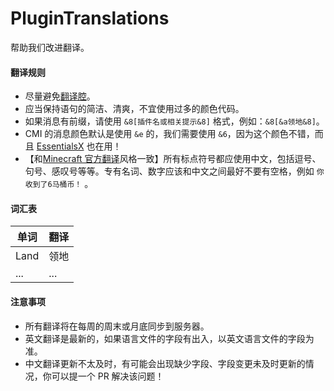 # PluginTranslations

帮助我们改进翻译。

#### 翻译规则

- 尽量避免[翻译腔](https://zh.wikipedia.org/wiki/Wikipedia:%E7%BF%BB%E8%AF%91%E8%85%94)。
- 应当保持语句的简洁、清爽，不宜使用过多的颜色代码。
- 如果消息有前缀，请使用 `&8[插件名或相关提示&8]` 格式，例如：`&8[&a领地&8]`。
- CMI 的消息颜色默认是使用 `&e` 的，我们需要使用 `&6`，因为这个颜色不错，而且 [EssentialsX](https://essentialsx.net/) 也在用！
- 【和[Minecraft 官方翻译](https://crowdin.com/editor/minecraft/10038/enus-zhcn?view=comfortable&filter=basic&value=0)风格一致】所有标点符号都应使用中文，包括逗号、句号、感叹号等等。专有名词、数字应该和中文之间最好不要有空格，例如 `你收到了6马桶币！` 。

#### 词汇表

| 单词 | 翻译 |
| ---- | ---- |
| Land | 领地 |
| ...  | ...  |

#### 注意事项

- 所有翻译将在每周的周末或月底同步到服务器。
- 英文翻译是最新的，如果语言文件的字段有出入，以英文语言文件的字段为准。
- 中文翻译更新不太及时，有可能会出现缺少字段、字段变更未及时更新的情况，你可以提一个 PR 解决该问题！
